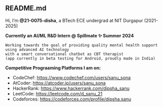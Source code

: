 ## README.md
Hi, I’m **@21-0075-disha**, a BTech ECE undergrad at NIT Durgapur (2021-2025)

**Currently an AI/ML R&D Intern @ Spillmate ✨ Summer 2024**

```
Working towards the goal of providing quality mental health support using advanced AI technology
with a smart conversational chatbot as CBT therapist
(app currently in beta testing for Android, proudly made in India)
```

**Competitive Prograaming Platforms I am on:**
- CodeChef: https://www.codechef.com/users/sanu_sona
- AtCoder: https://atcoder.jp/users/sanu_sona
- HackerRank: https://www.hackerrank.com/dipsha_sanu
- LeetCode: https://leetcode.com/d_sanu_21
- Codeforces: https://codeforces.com/profile/dipsha.sanu

<!---
21-0075-disha/21-0075-disha is a ✨ special ✨ repository because its `README.md` (this file) appears on your GitHub profile.
You can click the Preview link to take a look at your changes.
--->

